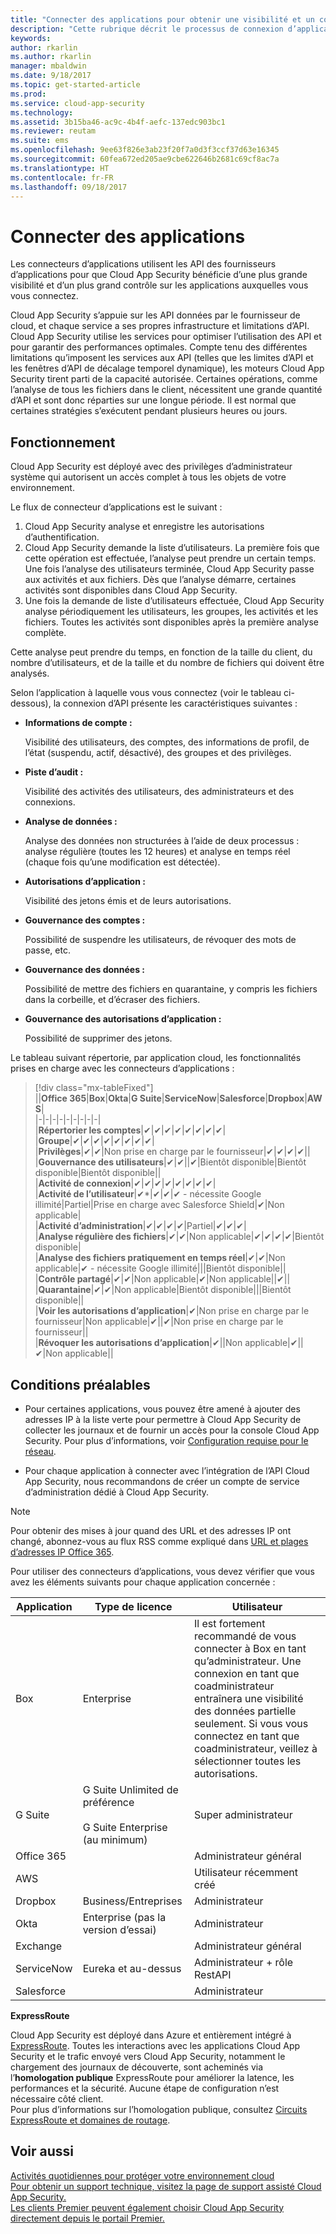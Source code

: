 ```yaml
---
title: "Connecter des applications pour obtenir une visibilité et un contrôle complets avec Cloud App Security | Microsoft Docs"
description: "Cette rubrique décrit le processus de connexion d’applications à des applications dans le cloud de votre organisation avec des connecteurs d’API."
keywords: 
author: rkarlin
ms.author: rkarlin
manager: mbaldwin
ms.date: 9/18/2017
ms.topic: get-started-article
ms.prod: 
ms.service: cloud-app-security
ms.technology: 
ms.assetid: 3b15ba46-ac9c-4b4f-aefc-137edc903bc1
ms.reviewer: reutam
ms.suite: ems
ms.openlocfilehash: 9ee63f826e3ab23f20f7a0d3f3ccf37d63e16345
ms.sourcegitcommit: 60fea672ed205ae9cbe622646b2681c69cf8ac7a
ms.translationtype: HT
ms.contentlocale: fr-FR
ms.lasthandoff: 09/18/2017
---
```

# <a name="connect-apps"></a>Connecter des applications 
Les connecteurs d’applications utilisent les API des fournisseurs d’applications pour que Cloud App Security bénéficie d’une plus grande visibilité et d’un plus grand contrôle sur les applications auxquelles vous vous connectez.  
  
Cloud App Security s’appuie sur les API données par le fournisseur de cloud, et chaque service a ses propres infrastructure et limitations d’API. Cloud App Security utilise les services pour optimiser l’utilisation des API et pour garantir des performances optimales. Compte tenu des différentes limitations qu’imposent les services aux API (telles que les limites d’API et les fenêtres d’API de décalage temporel dynamique), les moteurs Cloud App Security tirent parti de la capacité autorisée. Certaines opérations, comme l’analyse de tous les fichiers dans le client, nécessitent une grande quantité d’API et sont donc réparties sur une longue période. Il est normal que certaines stratégies s’exécutent pendant plusieurs heures ou jours.  
  
## <a name="how-it-works"></a>Fonctionnement  
Cloud App Security est déployé avec des privilèges d’administrateur système qui autorisent un accès complet à tous les objets de votre environnement.  
  
Le flux de connecteur d’applications est le suivant :
1. Cloud App Security analyse et enregistre les autorisations d’authentification.
2.  Cloud App Security demande la liste d’utilisateurs. La première fois que cette opération est effectuée, l’analyse peut prendre un certain temps. Une fois l’analyse des utilisateurs terminée, Cloud App Security passe aux activités et aux fichiers. Dès que l’analyse démarre, certaines activités sont disponibles dans Cloud App Security. 
4. Une fois la demande de liste d’utilisateurs effectuée, Cloud App Security analyse périodiquement les utilisateurs, les groupes, les activités et les fichiers. Toutes les activités sont disponibles après la première analyse complète. 
 
Cette analyse peut prendre du temps, en fonction de la taille du client, du nombre d’utilisateurs, et de la taille et du nombre de fichiers qui doivent être analysés. 
 
Selon l’application à laquelle vous vous connectez (voir le tableau ci-dessous), la connexion d’API présente les caractéristiques suivantes :  
  
-   **Informations de compte :**  
  
     Visibilité des utilisateurs, des comptes, des informations de profil, de l’état (suspendu, actif, désactivé), des groupes et des privilèges.  
  
-   **Piste d’audit :**  
  
     Visibilité des activités des utilisateurs, des administrateurs et des connexions.  
  
-   **Analyse de données :**  
  
     Analyse des données non structurées à l’aide de deux processus : analyse régulière (toutes les 12 heures) et analyse en temps réel (chaque fois qu’une modification est détectée).  
  
-   **Autorisations d’application :**  
  
     Visibilité des jetons émis et de leurs autorisations.  
  
-   **Gouvernance des comptes :**  
  
     Possibilité de suspendre les utilisateurs, de révoquer des mots de passe, etc.  
  
-   **Gouvernance des données :**  
  
     Possibilité de mettre des fichiers en quarantaine, y compris les fichiers dans la corbeille, et d’écraser des fichiers.  
  
-   **Gouvernance des autorisations d’application :**  
  
     Possibilité de supprimer des jetons.  
  
Le tableau suivant répertorie, par application cloud, les fonctionnalités prises en charge avec les connecteurs d’applications :  

> [!div class="mx-tableFixed"]
||**Office 365**|**Box**|**Okta**|**G Suite**|**ServiceNow**|**Salesforce**|**Dropbox**|**AWS**|  
|-|-|-|-|-|-|-|-|-|  
|**Répertorier les comptes**|✔|✔|✔|✔|✔|✔|✔|✔|  
|**Groupe**|✔|✔|✔|✔|✔|✔|✔|✔|  
|**Privilèges**|✔|✔|Non prise en charge par le fournisseur|✔|✔|✔|✔||  
|**Gouvernance des utilisateurs**|✔|✔||✔|Bientôt disponible|Bientôt disponible|Bientôt disponible||  
|**Activité de connexion**|✔|✔|✔|✔|✔|✔|✔|✔|  
|**Activité de l’utilisateur**|✔*|✔|✔|✔ - nécessite Google illimité|Partiel|Prise en charge avec Salesforce Shield|✔|Non applicable|  
|**Activité d’administration**|✔|✔|✔|✔|Partiel|✔|✔|✔|  
|**Analyse régulière des fichiers**|✔|✔|Non applicable|✔|✔|✔|✔|Bientôt disponible|  
|**Analyse des fichiers pratiquement en temps réel**|✔|✔|Non applicable|✔ - nécessite Google illimité|||Bientôt disponible||  
|**Contrôle partagé**|✔|✔|Non applicable|✔|Non applicable||✔||  
|**Quarantaine**|✔|✔|Non applicable|Bientôt disponible|||Bientôt disponible||  
|**Voir les autorisations d’application**|✔|Non prise en charge par le fournisseur|Non applicable|✔||✔|Non prise en charge par le fournisseur||  
|**Révoquer les autorisations d’application**|✔||Non applicable|✔||✔|Non applicable||  
  
  
## <a name="prerequisites"></a>Conditions préalables  

- Pour certaines applications, vous pouvez être amené à ajouter des adresses IP à la liste verte pour permettre à Cloud App Security de collecter les journaux et de fournir un accès pour la console Cloud App Security. Pour plus d’informations, voir [Configuration requise pour le réseau](network-requirements.md).

- Pour chaque application à connecter avec l’intégration de l’API Cloud App Security, nous recommandons de créer un compte de service d’administration dédié à Cloud App Security.  
  
> [!NOTE]  
>  Pour obtenir des mises à jour quand des URL et des adresses IP ont changé, abonnez-vous au flux RSS comme expliqué dans [URL et plages d’adresses IP Office 365](https://support.office.com/article/Office-365-URLs-and-IP-address-ranges-8548a211-3fe7-47cb-abb1-355ea5aa88a2).  
  
Pour utiliser des connecteurs d’applications, vous devez vérifier que vous avez les éléments suivants pour chaque application concernée :  
  
|Application|Type de licence|Utilisateur|  
|---------|------------------|----------|  
|Box|Enterprise|Il est fortement recommandé de vous connecter à Box en tant qu’administrateur. Une connexion en tant que coadministrateur entraînera une visibilité des données partielle seulement. Si vous vous connectez en tant que coadministrateur, veillez à sélectionner toutes les autorisations.|  
|G Suite|G Suite Unlimited de préférence<br /><br /> G Suite Enterprise (au minimum)|Super administrateur|  
|Office 365||Administrateur général|  
|AWS||Utilisateur récemment créé|  
|Dropbox|Business/Entreprises|Administrateur|  
|Okta|Enterprise (pas la version d’essai)|Administrateur|  
|Exchange||Administrateur général|  
|ServiceNow|Eureka et au-dessus|Administrateur + rôle RestAPI|  
|Salesforce||Administrateur|  
  

**ExpressRoute**  
  
Cloud App Security est déployé dans Azure et entièrement intégré à [ExpressRoute](https://azure.microsoft.com/documentation/articles/expressroute-introduction/). Toutes les interactions avec les applications Cloud App Security et le trafic envoyé vers Cloud App Security, notamment le chargement des journaux de découverte, sont acheminés via l’**homologation publique** ExpressRoute pour améliorer la latence, les performances et la sécurité. Aucune étape de configuration n’est nécessaire côté client.  
Pour plus d’informations sur l’homologation publique, consultez [Circuits ExpressRoute et domaines de routage](https://azure.microsoft.com/documentation/articles/expressroute-circuit-peerings/).  
  
## <a name="see-also"></a>Voir aussi  
[Activités quotidiennes pour protéger votre environnement cloud](daily-activities-to-protect-your-cloud-environment.md)   
[Pour obtenir un support technique, visitez la page de support assisté Cloud App Security.](http://support.microsoft.com/oas/default.aspx?prid=16031)   
[Les clients Premier peuvent également choisir Cloud App Security directement depuis le portail Premier.](https://premier.microsoft.com/)  
  

   
